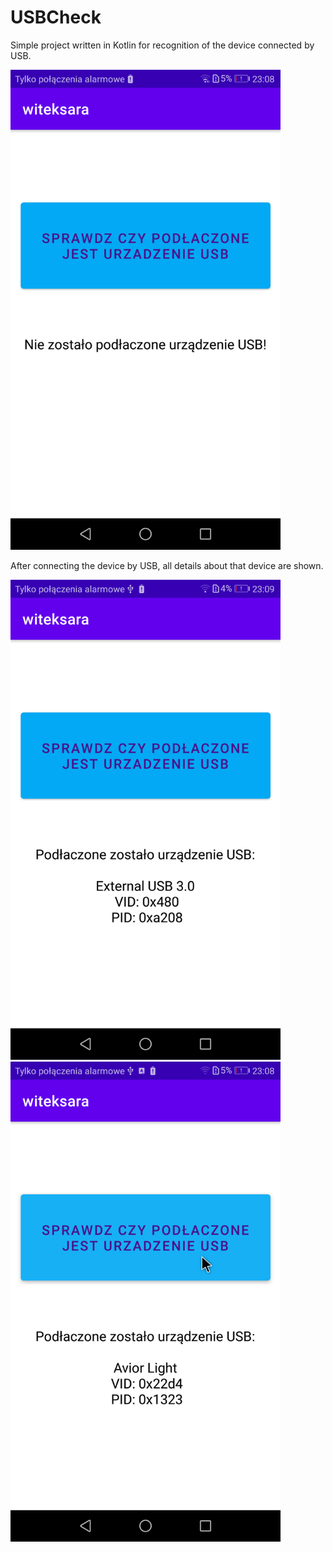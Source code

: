 # USBCheck
Simple project written in Kotlin for recognition of the device connected by USB. 

<img src="/1.png" width="432" height="768">

After connecting the device by USB, all details about that device are shown. 

<img src="/2.png" width="432" height="768"> <img src="/3.png" width="432" height="768">
